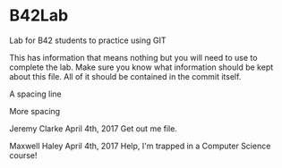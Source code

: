 # B42Lab
Lab for B42 students to practice using GIT

This has information that means nothing but you will need to use to complete the lab.
Make sure you know what information should be kept about this file. All of it should be contained in the commit itself. 

A spacing line

More spacing

Jeremy Clarke
April 4th, 2017
Get out me file.

Maxwell Haley
April 4th, 2017
Help, I'm trapped in a Computer Science course!


